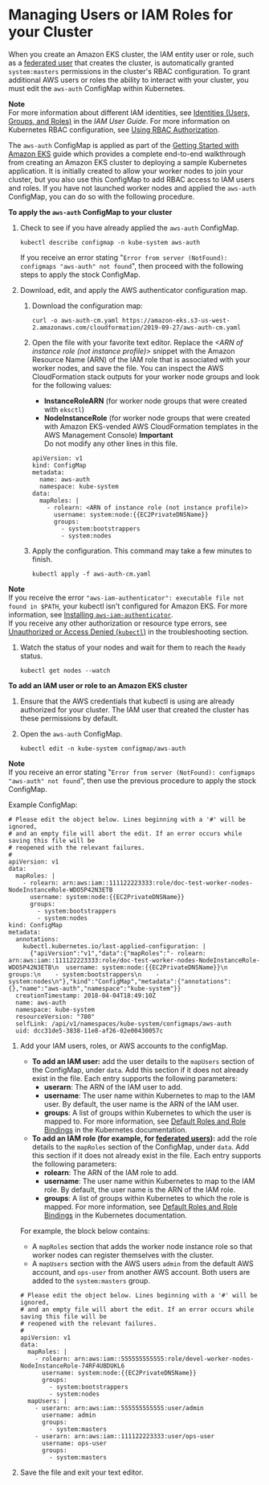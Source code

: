 # Managing Users or IAM Roles for your Cluster<a name="add-user-role"></a>

When you create an Amazon EKS cluster, the IAM entity user or role, such as a [federated user](https://docs.aws.amazon.com/IAM/latest/UserGuide/id_roles_providers.html) that creates the cluster, is automatically granted `system:masters` permissions in the cluster's RBAC configuration\. To grant additional AWS users or roles the ability to interact with your cluster, you must edit the `aws-auth` ConfigMap within Kubernetes\. 

**Note**  
For more information about different IAM identities, see [Identities \(Users, Groups, and Roles\)](https://docs.aws.amazon.com/IAM/latest/UserGuide/id_roles_providers.html) in the *IAM User Guide*\. For more information on Kubernetes RBAC configuration, see [Using RBAC Authorization](https://kubernetes.io/docs/reference/access-authn-authz/rbac/)\. 

The `aws-auth` ConfigMap is applied as part of the [Getting Started with Amazon EKS](getting-started.md) guide which provides a complete end\-to\-end walkthrough from creating an Amazon EKS cluster to deploying a sample Kubernetes application\. It is initially created to allow your worker nodes to join your cluster, but you also use this ConfigMap to add RBAC access to IAM users and roles\. If you have not launched worker nodes and applied the `aws-auth` ConfigMap, you can do so with the following procedure\.

**To apply the `aws-auth` ConfigMap to your cluster**

1. Check to see if you have already applied the `aws-auth` ConfigMap\.

   ```
   kubectl describe configmap -n kube-system aws-auth
   ```

   If you receive an error stating "`Error from server (NotFound): configmaps "aws-auth" not found`", then proceed with the following steps to apply the stock ConfigMap\.

1. Download, edit, and apply the AWS authenticator configuration map\.

   1. Download the configuration map:

      ```
      curl -o aws-auth-cm.yaml https://amazon-eks.s3-us-west-2.amazonaws.com/cloudformation/2019-09-27/aws-auth-cm.yaml
      ```

   1. Open the file with your favorite text editor\. Replace the *<ARN of instance role \(not instance profile\)>* snippet with the Amazon Resource Name \(ARN\) of the IAM role that is associated with your worker nodes, and save the file\. You can inspect the AWS CloudFormation stack outputs for your worker node groups and look for the following values:
      + **InstanceRoleARN** \(for worker node groups that were created with `eksctl`\)
      + **NodeInstanceRole** \(for worker node groups that were created with Amazon EKS\-vended AWS CloudFormation templates in the AWS Management Console\)
**Important**  
Do not modify any other lines in this file\.

      ```
      apiVersion: v1
      kind: ConfigMap
      metadata:
        name: aws-auth
        namespace: kube-system
      data:
        mapRoles: |
          - rolearn: <ARN of instance role (not instance profile)>
            username: system:node:{{EC2PrivateDNSName}}
            groups:
              - system:bootstrappers
              - system:nodes
      ```

   1. Apply the configuration\. This command may take a few minutes to finish\.

      ```
      kubectl apply -f aws-auth-cm.yaml
      ```
**Note**  
If you receive the error `"aws-iam-authenticator": executable file not found in $PATH`, your kubectl isn't configured for Amazon EKS\. For more information, see [Installing `aws-iam-authenticator`](install-aws-iam-authenticator.md)\.  
If you receive any other authorization or resource type errors, see [Unauthorized or Access Denied \(`kubectl`\)](troubleshooting.md#unauthorized) in the troubleshooting section\.

1. Watch the status of your nodes and wait for them to reach the `Ready` status\.

   ```
   kubectl get nodes --watch
   ```

**To add an IAM user or role to an Amazon EKS cluster**

1. Ensure that the AWS credentials that kubectl is using are already authorized for your cluster\. The IAM user that created the cluster has these permissions by default\.

1. Open the `aws-auth` ConfigMap\.

   ```
   kubectl edit -n kube-system configmap/aws-auth
   ```
**Note**  
If you receive an error stating "`Error from server (NotFound): configmaps "aws-auth" not found`", then use the previous procedure to apply the stock ConfigMap\.

   Example ConfigMap:

   ```
   # Please edit the object below. Lines beginning with a '#' will be ignored,
   # and an empty file will abort the edit. If an error occurs while saving this file will be
   # reopened with the relevant failures.
   #
   apiVersion: v1
   data:
     mapRoles: |
       - rolearn: arn:aws:iam::111122223333:role/doc-test-worker-nodes-NodeInstanceRole-WDO5P42N3ETB
         username: system:node:{{EC2PrivateDNSName}}
         groups:
           - system:bootstrappers
           - system:nodes
   kind: ConfigMap
   metadata:
     annotations:
       kubectl.kubernetes.io/last-applied-configuration: |
         {"apiVersion":"v1","data":{"mapRoles":"- rolearn: arn:aws:iam::111122223333:role/doc-test-worker-nodes-NodeInstanceRole-WDO5P42N3ETB\n  username: system:node:{{EC2PrivateDNSName}}\n  groups:\n    - system:bootstrappers\n    - system:nodes\n"},"kind":"ConfigMap","metadata":{"annotations":{},"name":"aws-auth","namespace":"kube-system"}}
     creationTimestamp: 2018-04-04T18:49:10Z
     name: aws-auth
     namespace: kube-system
     resourceVersion: "780"
     selfLink: /api/v1/namespaces/kube-system/configmaps/aws-auth
     uid: dcc31de5-3838-11e8-af26-02e00430057c
   ```

1. Add your IAM users, roles, or AWS accounts to the configMap\.
   + **To add an IAM user:** add the user details to the `mapUsers` section of the ConfigMap, under `data`\. Add this section if it does not already exist in the file\. Each entry supports the following parameters:
     + **userarn**: The ARN of the IAM user to add\.
     + **username**: The user name within Kubernetes to map to the IAM user\. By default, the user name is the ARN of the IAM user\.
     + **groups**: A list of groups within Kubernetes to which the user is mapped to\. For more information, see [Default Roles and Role Bindings](https://kubernetes.io/docs/reference/access-authn-authz/rbac/#default-roles-and-role-bindings) in the Kubernetes documentation\.
   + **To add an IAM role \(for example, for [federated users](https://docs.aws.amazon.com/IAM/latest/UserGuide/id_roles_providers.html)\):** add the role details to the `mapRoles` section of the ConfigMap, under `data`\. Add this section if it does not already exist in the file\. Each entry supports the following parameters:
     + **rolearn**: The ARN of the IAM role to add\.
     + **username**: The user name within Kubernetes to map to the IAM role\. By default, the user name is the ARN of the IAM role\.
     + **groups**: A list of groups within Kubernetes to which the role is mapped\. For more information, see [Default Roles and Role Bindings](https://kubernetes.io/docs/reference/access-authn-authz/rbac/#default-roles-and-role-bindings) in the Kubernetes documentation\.

   For example, the block below contains:
   + A `mapRoles` section that adds the worker node instance role so that worker nodes can register themselves with the cluster\.
   + A `mapUsers` section with the AWS users `admin` from the default AWS account, and `ops-user` from another AWS account\. Both users are added to the `system:masters` group\.

   ```
   # Please edit the object below. Lines beginning with a '#' will be ignored,
   # and an empty file will abort the edit. If an error occurs while saving this file will be
   # reopened with the relevant failures.
   #
   apiVersion: v1
   data:
     mapRoles: |
       - rolearn: arn:aws:iam::555555555555:role/devel-worker-nodes-NodeInstanceRole-74RF4UBDUKL6
         username: system:node:{{EC2PrivateDNSName}}
         groups:
           - system:bootstrappers
           - system:nodes
     mapUsers: |
       - userarn: arn:aws:iam::555555555555:user/admin
         username: admin
         groups:
           - system:masters
       - userarn: arn:aws:iam::111122223333:user/ops-user
         username: ops-user
         groups:
           - system:masters
   ```

1. Save the file and exit your text editor\.